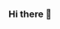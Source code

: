 ### Hi there 👋

<!--
**jongheonleee/jongheonleee** is a ✨ _special_ ✨ repository because its `README.md` (this file) appears on your GitHub profile.
Here are some ideas to get you started:
- 🙋🏻‍♂️ I’m a college student
- 🌱 I’m currently learning Django, ReactJS
- 👯 I’m working in the team YGI as full stack developer
- 🤔 I always thinks how can i give my influence ...
- 💬 Ask me about anything!!
- 📫 How to reach me: qwefghnm1212@gmail.com
- 😄 my dream: being AI programer in the future,,, 
- ⚡ Fun fact: i can speack english, korean
-->



 
